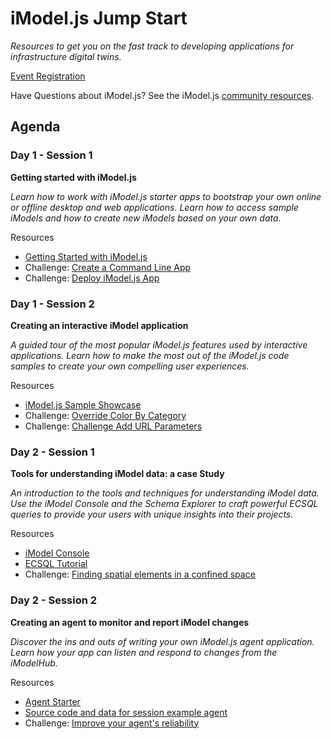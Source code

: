 # iModel.js Jump Start

*Resources to get you on the fast track to developing applications for infrastructure digital twins.*

[Event Registration](https://event.on24.com/wcc/r/2420553/611791C89EA3F242BDD030DE3F88812B/1140911)

Have Questions about iModel.js?  See the iModel.js [community resources](https://www.imodeljs.org/learning/communityresources/).

## Agenda

### Day 1 - Session 1

**Getting started with iModel.js**

*Learn how to work with iModel.js starter apps to bootstrap your own online or offline desktop and web applications.  Learn how to access sample iModels and how to create new iModels based on your own data.*

Resources

- [Getting Started with iModel.js](https://www.imodeljs.org/getting-started/)
- Challenge: [Create a Command Line App](./challenges/challenge-commandline-app)
- Challenge: [Deploy iModel.js App](./challenges/challenge-deploy-imodeljs-app.md)

### Day 1 - Session 2

**Creating an interactive iModel application**

*A guided tour of the most popular iModel.js features used by interactive applications.  Learn how to make the most out of the iModel.js code samples to create your own compelling user experiences.*

Resources
- [iModel.js Sample Showcase](https://www.imodeljs.org/sample-showcase/)
- Challenge: [Override Color By Category](./challenges/challenge-color-by-category.md)
- Challenge: [Challenge Add URL Parameters](./challenges/challenge-add-url-params.md)

### Day 2 - Session 1

**Tools for understanding iModel data: a case Study**

*An introduction to the tools and techniques for understanding iModel data.  Use the iModel Console and the Schema Explorer to craft powerful ECSQL queries to provide your users with unique insights into their projects.*

Resources

- [iModel Console](https://imodelconsole.bentley.com/)
- [ECSQL Tutorial](https://www.imodeljs.org/learning/ecsqltutorial/)
- Challenge: [Finding spatial elements in a confined space](./challenges/challenge-imodel-console.md)

### Day 2 - Session 2

**Creating an agent to monitor and report iModel changes**

*Discover the ins and outs of writing your own iModel.js agent application.  Learn how your app can listen and respond to changes from the iModelHub.*

Resources

- [Agent Starter](https://github.com/imodeljs/agent-starter)
- [Source code and data for session example agent](https://github.com/iModeljsJumpStart/jumpstart-agent)
- Challenge: [Improve your agent's reliability](./challenges/challenge-improve-agent-reliability.md)